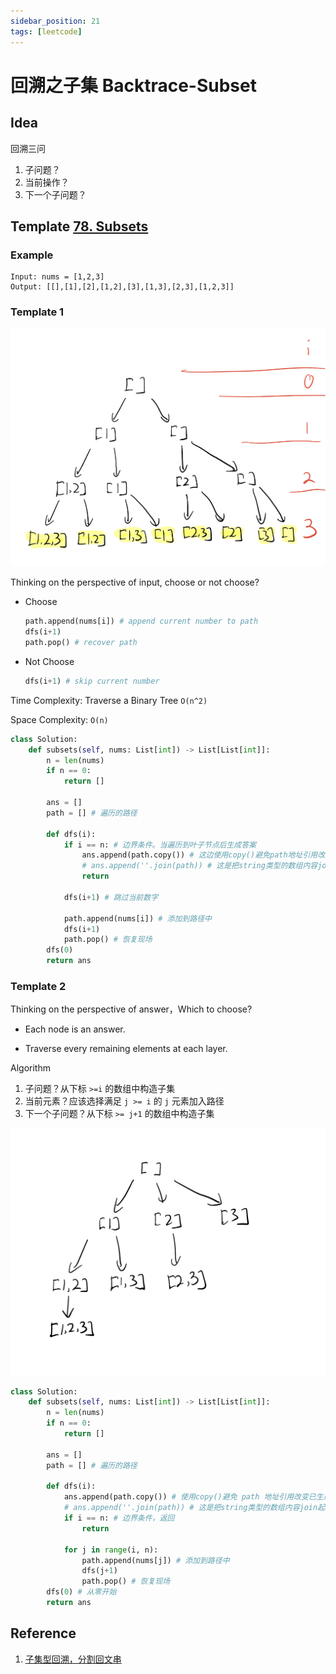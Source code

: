 ```yaml
---
sidebar_position: 21
tags: [leetcode]
---
```


# 回溯之子集 Backtrace-Subset

## Idea

回溯三问
1. 子问题？
2. 当前操作？
3. 下一个子问题？

## Template [78. Subsets](https://leetcode.cn/problems/subsets/)

### Example

```
Input: nums = [1,2,3]
Output: [[],[1],[2],[1,2],[3],[1,3],[2,3],[1,2,3]]
```

### Template 1

![image-20240525203203182](./240315-backtrace-subset.assets/image-20240525203203182.png)

Thinking on the perspective of input, choose or not choose?

- Choose

  ```python
  path.append(nums[i]) # append current number to path
  dfs(i+1)
  path.pop() # recover path
  ```

- Not Choose

  ```python
  dfs(i+1) # skip current number
  ```


Time Complexity: Traverse a Binary Tree `O(n^2)`

Space Complexity: `O(n)`

```python
class Solution:
    def subsets(self, nums: List[int]) -> List[List[int]]:
        n = len(nums)
        if n == 0:
            return []
        
        ans = []
        path = [] # 遍历的路径

        def dfs(i):
            if i == n: # 边界条件。当遍历到叶子节点后生成答案
                ans.append(path.copy()) # 这边使用copy()避免path地址引用改变已生成的结果，这边的copy其实也花了时间
                # ans.append(''.join(path)) # 这是把string类型的数组内容join起来
                return

            dfs(i+1) # 跳过当前数字

            path.append(nums[i]) # 添加到路径中
            dfs(i+1)
            path.pop() # 恢复现场
        dfs(0)
        return ans
```

### Template 2

Thinking on the perspective of answer，Which to choose?

- Each node is an answer.

- Traverse every remaining elements at each layer.

Algorithm

1. 子问题？从下标 `>=i` 的数组中构造子集
2. 当前元素？应该选择满足 `j >= i` 的 `j` 元素加入路径
3. 下一个子问题？从下标 `>= j+1` 的数组中构造子集

![image-20240525201910106](./240315-backtrace-subset.assets/image-20240525201910106.png)

```python
class Solution:
    def subsets(self, nums: List[int]) -> List[List[int]]:
        n = len(nums)
        if n == 0:
            return []
        
        ans = []
        path = [] # 遍历的路径

        def dfs(i):
            ans.append(path.copy()) # 使用copy()避免 path 地址引用改变已生成的结果，这边的copy其实也花了时间
            # ans.append(''.join(path)) # 这是把string类型的数组内容join起来
            if i == n: # 边界条件，返回
                return

            for j in range(i, n):
                path.append(nums[j]) # 添加到路径中
                dfs(j+1) 
                path.pop() # 恢复现场
        dfs(0) # 从零开始
        return ans
```

## Reference

1. [子集型回溯，分割回文串](https://www.bilibili.com/video/BV1mG4y1A7Gu/?spm_id_from=333.788&vd_source=66a0b89065d7f04805223fd7f2d613a6)

